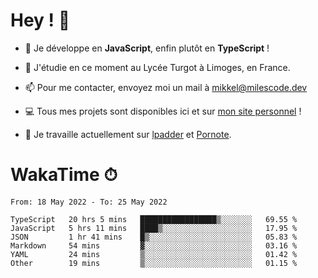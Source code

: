 # Hey ! 🌃

- 🔭 Je développe en **JavaScript**, enfin plutôt en **TypeScript** !

- 🌱 J'étudie en ce moment au Lycée Turgot à Limoges, en France.

- 📫 Pour me contacter, envoyez moi un mail à <a href="mailto:mikkel@milescode.dev">mikkel@milescode.dev</a>

- 💻 Tous mes projets sont disponibles ici et sur <a href="https://www.vexcited.ml">mon site personnel</a> !

- 👀 Je travaille actuellement sur [lpadder](https://github.com/Vexcited/lpadder) et [Pornote](https://github.com/Vexcited/Pornote).

# WakaTime ⏱

<!--START_SECTION:waka-->

```text
From: 18 May 2022 - To: 25 May 2022

TypeScript   20 hrs 5 mins   █████████████████▒░░░░░░░   69.55 %
JavaScript   5 hrs 11 mins   ████▒░░░░░░░░░░░░░░░░░░░░   17.95 %
JSON         1 hr 41 mins    █▒░░░░░░░░░░░░░░░░░░░░░░░   05.83 %
Markdown     54 mins         ▓░░░░░░░░░░░░░░░░░░░░░░░░   03.16 %
YAML         24 mins         ▒░░░░░░░░░░░░░░░░░░░░░░░░   01.42 %
Other        19 mins         ▒░░░░░░░░░░░░░░░░░░░░░░░░   01.15 %
```

<!--END_SECTION:waka-->
